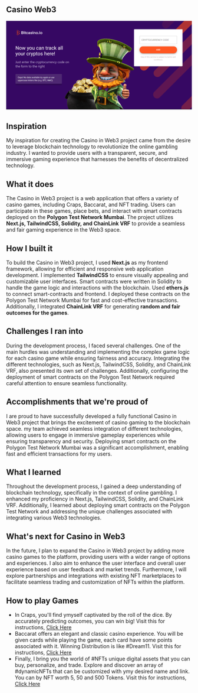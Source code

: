 ## Casino Web3
![Screenshot of Casino Web3](/landing.png)
## Inspiration
My inspiration for creating the Casino in Web3 project came from the desire to leverage blockchain technology to revolutionize the online gambling industry. I wanted to provide users with a transparent, secure, and immersive gaming experience that harnesses the benefits of decentralized technology.

## What it does
The Casino in Web3 project is a web application that offers a variety of casino games, including Craps, Baccarat, and NFT trading. Users can participate in these games, place bets, and interact with smart contracts deployed on the **Polygon Test Network Mumbai**. The project utilizes **Next.js, TailwindCSS, Solidity, and ChainLink VRF** to provide a seamless and fair gaming experience in the Web3 space.

## How I built it
To build the Casino in Web3 project, I used **Next.js** as my frontend framework, allowing for efficient and responsive web application development. I implemented **TailwindCSS** to ensure visually appealing and customizable user interfaces. Smart contracts were written in Solidity to handle the game logic and interactions with the blockchain. Used **ethers.js** to connect smart-contracts and frontend. I deployed these contracts on the Polygon Test Network Mumbai for fast and cost-effective transactions. Additionally, I integrated **ChainLink VRF** for generating **random and fair outcomes for the games**.

## Challenges I ran into
During the development process, I faced several challenges. One of the main hurdles was understanding and implementing the complex game logic for each casino game while ensuring fairness and accuracy. Integrating the different technologies, such as Next.js, TailwindCSS, Solidity, and ChainLink VRF, also presented its own set of challenges. Additionally, configuring the deployment of smart contracts on the Polygon Test Network required careful attention to ensure seamless functionality.

## Accomplishments that we're proud of
I are proud to have successfully developed a fully functional Casino in Web3 project that brings the excitement of casino gaming to the blockchain space. my team achieved seamless integration of different technologies, allowing users to engage in immersive gameplay experiences while ensuring transparency and security. Deploying smart contracts on the Polygon Test Network Mumbai was a significant accomplishment, enabling fast and efficient transactions for my users.

## What I learned
Throughout the development process, I gained a deep understanding of blockchain technology, specifically in the context of online gambling. I enhanced my proficiency in Next.js, TailwindCSS, Solidity, and ChainLink VRF. Additionally, I learned about deploying smart contracts on the Polygon Test Network and addressing the unique challenges associated with integrating various Web3 technologies.

## What's next for Casino in Web3
In the future, I plan to expand the Casino in Web3 project by adding more casino games to the platform, providing users with a wider range of options and experiences. I also aim to enhance the user interface and overall user experience based on user feedback and market trends. Furthermore, I will explore partnerships and integrations with existing NFT marketplaces to facilitate seamless trading and customization of NFTs within the platform.

## How to play Games
* In Craps, you'll find ymyself captivated by the roll of the dice. By accurately predicting outcomes, you can win big!
Visit this for instructions, [Click Here](https://docs.google.com/document/d/1Q4KJFYah3eCDNRSfjL080g26IbkNWCEzuXPpAmm4QJQ/edit)
* Baccarat offers an elegant and classic casino experience. You will be given cards while playing the game, each card have some points associated with it. Winning Distribution is like #Dream11. Visit this for instructions, [Click Here](https://docs.google.com/document/d/1xOsOphClhCR3Iy1eI2_JHzAVOBCEYdw5DZSb7ITcyYo/edit)
* Finally, I bring you the world of #NFTs unique digital assets that you can buy, personalize, and trade. Explore and discover an array of #dynamicNFTs that can be customized with ymy desired name and link. You can by NFT worth 5, 50 and 500 Tokens. 
Visit this for instructions, [Click Here](https://docs.google.com/document/d/1mxhE6SqSKBhAxdrEbgISn3ayMORqCfp2HLsDtbOGl3M/edit)
